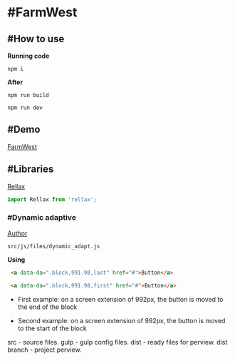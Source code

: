 # \#FarmWest

## \#How to use
__Running code__
```
npm i
```
__After__
```
npm run build
```
```
npm run dev
```

## \#Demo
[FarmWest](https://leonidhr.github.io/farm-west/)


## \#Libraries

[Rellax](https://github.com/dixonandmoe/rellax)

``` js
import Rellax from 'rellax';
```

### \#Dynamic adaptive
[Author](https://github.com/FreelancerLifeStyle/dynamic_adapt)
```
src/js/files/dynamic_adapt.js
```
__Using__

``` html
 <a data-da=".block,991.98,last" href="#">Button</a>

 <a data-da=".block,991.98,first" href="#">Button</a>
```

* First example: on a screen extension of 992px, the button is moved to the end of the block

* Second example: on a screen extension of 992px, the button is moved to the start of the block

src - source files. gulp - gulp config files. dist - ready files for perview. dist branch - project perview.
